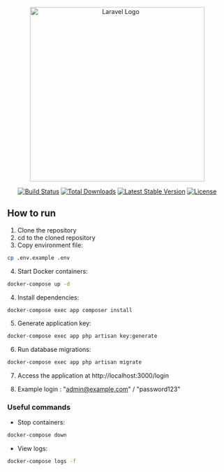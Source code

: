 <p align="center"><a href="https://laravel.com" target="_blank"><img src="https://raw.githubusercontent.com/laravel/art/master/logo-lockup/5%20SVG/2%20CMYK/1%20Full%20Color/laravel-logolockup-cmyk-red.svg" width="400" alt="Laravel Logo"></a></p>

<p align="center">
<a href="https://github.com/laravel/framework/actions"><img src="https://github.com/laravel/framework/workflows/tests/badge.svg" alt="Build Status"></a>
<a href="https://packagist.org/packages/laravel/framework"><img src="https://img.shields.io/packagist/dt/laravel/framework" alt="Total Downloads"></a>
<a href="https://packagist.org/packages/laravel/framework"><img src="https://img.shields.io/packagist/v/laravel/framework" alt="Latest Stable Version"></a>
<a href="https://packagist.org/packages/laravel/framework"><img src="https://img.shields.io/packagist/l/laravel/framework" alt="License"></a>
</p>

## How to run

1. Clone the repository
2. cd to the cloned repository
3. Copy environment file:

```bash
cp .env.example .env
```

4. Start Docker containers:

```bash
docker-compose up -d
```

4. Install dependencies:

```bash
docker-compose exec app composer install
```

5. Generate application key:

```bash
docker-compose exec app php artisan key:generate
```

6. Run database migrations:

```bash
docker-compose exec app php artisan migrate
```

7. Access the application at http://localhost:3000/login

8. Example login : "admin@example.com" / "password123"

### Useful commands

-   Stop containers:

```bash
docker-compose down
```

-   View logs:

```bash
docker-compose logs -f
```
